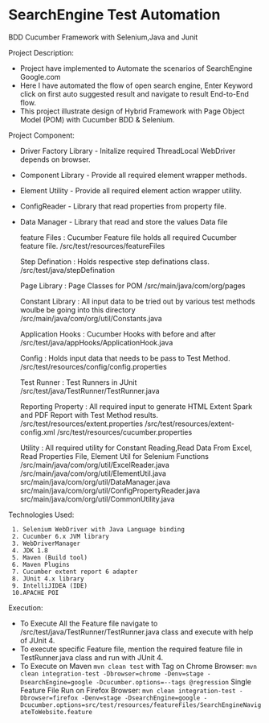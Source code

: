 # SearchEngine Test Automation
BDD Cucumber Framework with Selenium,Java and Junit

Project Description:
  - Project have implemented to Automate the scenarios of SearchEngine Google.com
  - Here I have automated the flow of open search engine, Enter Keyword click on first auto suggested result and navigate to result End-to-End flow.
  - This project illustrate design of Hybrid Framework with Page Object Model (POM) with Cucumber BDD & Selenium.
  
Project Component:
  - Driver Factory Library - Initalize required ThreadLocal WebDriver depends on browser.
  - Component Library      - Provide all required element wrapper methods.
  - Element Utility        - Provide all required element action wrapper utility.
  - ConfigReader           - Library that read properties from property file.
  - Data Manager           - Library that read and store the values Data file 
  
  
    feature Files              : Cucumber Feature file holds all required Cucumber feature file.
                                 /src/test/resources/featureFiles
                 
    Step Defination           : Holds respective step definations class.
                                /src/test/java/stepDefination
                                
    Page Library              : Page Classes for POM
                                /src/main/java/com/org/pages
                                
    Constant Library           : All input data  to be tried out by various test methods woulbe be going into this directory
                                 /src/main/java/com/org/util/Constants.java
                                
    Application Hooks         : Cucumber Hooks with before and after
                                /src/test/java/appHooks/ApplicationHook.java
                                
    Config                    : Holds input data that needs to be pass to Test Method.
                                /src/test/resources/config/config.properties
                                
    Test Runner               : Test Runners in JUnit
                                /src/test/java/TestRunner/TestRunner.java
                                
    Reporting Property        : All required input to generate HTML Extent Spark and PDF Report with Test Method results.
                                /src/test/resources/extent.properties
                                /src/test/resources/extent-config.xml
                                /src/test/resources/cucumber.properties
    
    Utility                 :  All required utility for Constant Reading,Read Data From Excel, Read Properties File, Element Util for Selenium Functions
                               /src/main/java/com/org/util/ExcelReader.java
                               /src/main/java/com/org/util/ElementUtil.java
                               src/main/java/com/org/util/DataManager.java
                               src/main/java/com/org/util/ConfigPropertyReader.java
                               src/main/java/com/org/util/CommonUtility.java
                               
                                
                                
 Technologies Used:

     1. Selenium WebDriver with Java Language binding
     2. Cucumber 6.x JVM library
     3. WebDriverManager
     4. JDK 1.8
     5. Maven (Build tool)
     6. Maven Plugins
     7. Cucumber extent report 6 adapter
     8. JUnit 4.x library
     9. IntelliJIDEA (IDE)
     10.APACHE POI 
     
     
Execution:

  - To Execute All the Feature file navigate to /src/test/java/TestRunner/TestRunner.java class and execute with help of JUnit 4.
  - To execute specific Feature file, mention the required feature file in TestRunner.java class and run with JUnit 4.
  - To Execute on Maven   ```mvn clean test```
     with Tag on Chrome Browser:
             ```mvn clean integration-test -Dbrowser=chrome -Denv=stage -DsearchEngine=google -Dcucumber.options=--tags @regression```
     Single Feature File Run on Firefox Browser:
            ```mvn clean integration-test -Dbrowser=firefox -Denv=stage -DsearchEngine=google -Dcucumber.options=src/test/resources/featureFiles/SearchEngineNavigateToWebsite.feature```             
